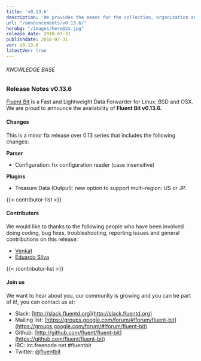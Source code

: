 ```yaml
---
title: 'v0.13.6'
description: 'We provides the means for the collection, organization and computerized retrieval of knowledgeand Lightweight Data Forwarder for Linux, BSD and OSX. We are proud to announce the availability of Fluent Bit v0.13.6.'
url: "/announcements/v0.13.6/"
herobg: "/images/hero@2x.jpg"
release_date: 2018-07-31
publishdate: 2018-07-31
ver: v0.13.6
latestVer: true
---
```



###### KNOWLEDGE BASE

### Release Notes v0.13.6

[Fluent Bit](https://fluentbit.io/) is a Fast and Lightweight Data Forwarder for Linux, BSD and OSX. We are proud to announce the availability of **Fluent Bit v0.13.6.**

#### Changes

This is a minor fix release over 0.13 series that includes the following changes:


**Parser**

* Configuration: fix configuration reader (case insensitive)


**Plugins**

* Treasure Data (Output): new option to support multi-region: US or JP.


{{< contributor-list >}}

#### Contributors

We would like to thanks to the following people who have been involved doing coding, bug fixes, troubleshooting, reporting issues and general contributions on this release:


* [Venkat](https://github.com/venkat-rafay)
* [Eduardo Silva](https://github.com/edsiper)

{{< /contributor-list >}}

#### Join us

We want to hear about you, our community is growing and you can be part of it!, you can contact us at:

* Slack: [http://slack.fluentd.org](http://slack.fluentd.org)
* Mailing list: [https://groups.google.com/forum/#!forum/fluent-bit](https://groups.google.com/forum/#!forum/fluent-bit)
* Github: [http://github.com/fluent/fluent-bit](https://github.com/fluent/fluent-bit)
* IRC: irc.freenode.net #fluentbit
* Twitter: [@fluentbit](https://twitter.com/fluentbit)